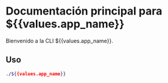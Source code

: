# Documentación principal para ${{values.app_name}}

Bienvenido a la CLI ${{values.app_name}}.

## Uso

```sh
./${{values.app_name}}
```
